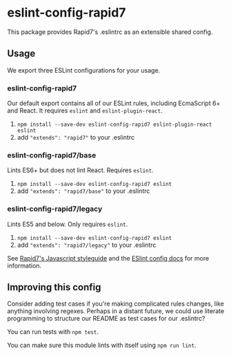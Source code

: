 # eslint-config-rapid7

This package provides Rapid7's .eslintrc as an extensible shared config.

## Usage

We export three ESLint configurations for your usage.

### eslint-config-rapid7

Our default export contains all of our ESLint rules, including EcmaScript 6+
and React. It requires `eslint` and `eslint-plugin-react`.

1. `npm install --save-dev eslint-config-rapid7 eslint-plugin-react eslint`
2. add `"extends": "rapid7"` to your .eslintrc

### eslint-config-rapid7/base

Lints ES6+ but does not lint React. Requires `eslint`.

1. `npm install --save-dev eslint-config-rapid7 eslint`
2. add `"extends": "rapid7/base"` to your .eslintrc

### eslint-config-rapid7/legacy

Lints ES5 and below. Only requires `eslint`.

1. `npm install --save-dev eslint-config-rapid7 eslint`
2. add `"extends": "rapid7/legacy"` to your .eslintrc

See [Rapid7's Javascript styleguide](https://github.com/rapid7/javascript-style-guide) and
the [ESlint config docs](http://eslint.org/docs/user-guide/configuring#extending-configuration-files)
for more information.

## Improving this config

Consider adding test cases if you're making complicated rules changes, like
anything involving regexes. Perhaps in a distant future, we could use literate
programming to structure our README as test cases for our .eslintrc?

You can run tests with `npm test`.

You can make sure this module lints with itself using `npm run lint`.
